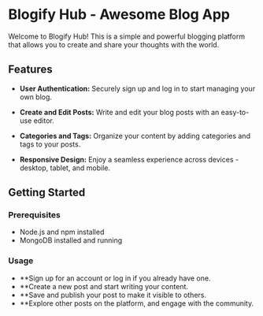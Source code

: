 # Blogify Hub - Awesome Blog App

Welcome to Blogify Hub! This is a simple and powerful blogging platform that allows you to create and share your thoughts with the world.

## Features

- **User Authentication:** Securely sign up and log in to start managing your own blog.

- **Create and Edit Posts:** Write and edit your blog posts with an easy-to-use editor.

- **Categories and Tags:** Organize your content by adding categories and tags to your posts.

- **Responsive Design:** Enjoy a seamless experience across devices - desktop, tablet, and mobile.

## Getting Started

### Prerequisites

- Node.js and npm installed
- MongoDB installed and running

### Usage
- **Sign up for an account or log in if you already have one.
- **Create a new post and start writing your content.
- **Save and publish your post to make it visible to others.
- **Explore other posts on the platform, and engage with the community.
